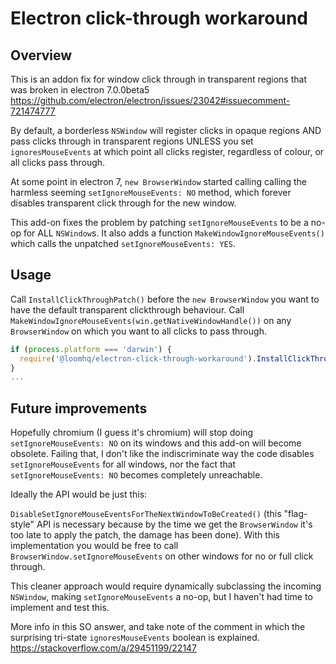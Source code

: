 # Electron click-through workaround

## Overview

This is an addon fix for window click through in transparent regions that was broken in electron 7.0.0beta5
https://github.com/electron/electron/issues/23042#issuecomment-721474777

By default, a borderless `NSWindow` will register clicks in opaque regions AND pass clicks through in transparent regions UNLESS you set `ignoresMouseEvents` at which point all clicks register, regardless of colour, or all clicks pass through. 

At some point in electron 7, `new BrowserWindow` started calling calling the harmless seeming `setIgnoreMouseEvents: NO` method, which forever disables transparent click through for the new window. 

This add-on fixes the problem by patching `setIgnoreMouseEvents` to be a no-op for ALL `NSWindow`s. It also adds a function `MakeWindowIgnoreMouseEvents()` which calls the unpatched `setIgnoreMouseEvents: YES`.

## Usage

Call `InstallClickThroughPatch()` before the `new BrowserWindow` you want to have the default transparent clickthrough behaviour. Call `MakeWindowIgnoreMouseEvents(win.getNativeWindowHandle())` on any `BrowserWindow` on which you want to all clicks to pass through.

```typescript
if (process.platform === 'darwin') {
  require('@loomhq/electron-click-through-workaround').InstallClickThroughPatch();
}
...
```

## Future improvements

Hopefully chromium (I guess it's chromium) will stop doing `setIgnoreMouseEvents: NO` on its windows and this add-on will become obsolete.
Failing that, I don't like the indiscriminate way the code disables `setIgnoreMouseEvents` for all windows, nor the fact that `setIgnoreMouseEvents: NO` becomes completely unreachable.

Ideally the API would be just this:

`DisableSetIgnoreMouseEventsForTheNextWindowToBeCreated()` (this "flag-style" API is necessary because by the time we get the `BrowserWindow` it's too late to apply the patch, the damage has been done). With this implementation you would be free to call `BrowserWindow.setIgnoreMouseEvents` on other windows for no or full click through.

This cleaner approach would require dynamically subclassing the incoming `NSWindow`, making `setIgnoreMouseEvents` a no-op, but I haven't had time to implement and test this.

More info in this SO answer, and take note of the comment in which the surprising tri-state `ignoresMouseEvents` boolean is explained.
https://stackoverflow.com/a/29451199/22147
